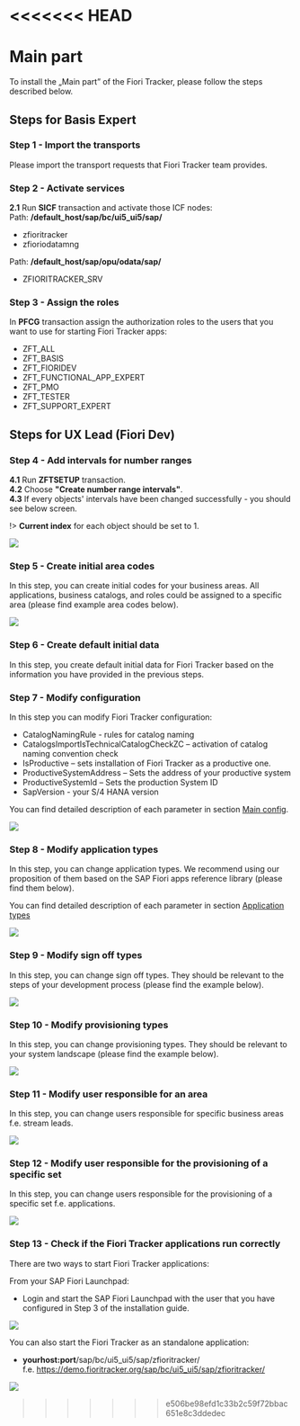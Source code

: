 <<<<<<< HEAD
=======
# Main part

To install the „Main part” of the Fiori Tracker, please follow the steps described below.

## Steps for Basis Expert

### Step 1 - Import the transports

Please import the transport requests that Fiori Tracker team provides.

### Step 2 - Activate services

**2.1** Run **SICF** transaction and activate those ICF nodes:<br/>
Path: **/default_host/sap/bc/ui5_ui5/sap/**
- zfioritracker
- zfioriodatamng<br/>

Path: **/default_host/sap/opu/odata/sap/**
- ZFIORITRACKER_SRV

### Step 3 - Assign the roles

In **PFCG** transaction assign the authorization roles to the users that you want to use for starting Fiori Tracker apps:
- ZFT_ALL
- ZFT_BASIS
- ZFT_FIORIDEV
- ZFT_FUNCTIONAL_APP_EXPERT
- ZFT_PMO
- ZFT_TESTER
- ZFT_SUPPORT_EXPERT

## Steps for UX Lead (Fiori Dev)

### Step 4 - Add intervals for number ranges

**4.1** Run **ZFTSETUP** transaction.<br />
**4.2** Choose **"Create number range intervals"**.<br />
**4.3** If every objects' intervals have been changed successfully - you should see below screen.<br />

!> **Current index** for each object should be set to 1.

![](../res/guide_intervals.png)

### Step 5 - Create initial area codes

In this step, you can create initial codes for your business areas. All applications, business catalogs, and roles could be assigned to a specific area (please find example area codes below).

![](/res/guide_area_codes.png)

### Step 6 - Create default initial data

In this step, you create default initial data for Fiori Tracker based on the information you have provided in the previous steps.

### Step 7 - Modify configuration

In this step you can modify Fiori Tracker configuration:
- CatalogNamingRule - rules for catalog naming
- CatalogsImportIsTechnicalCatalogCheckZC – activation of catalog naming convention check
- IsProductive – sets installation of Fiori Tracker as a productive one.
- ProductiveSystemAddress – Sets the address of your productive system
- ProductiveSystemId – Sets the production System ID
- SapVersion - your S/4 HANA version

You can find detailed description of each parameter in section [Main config](/conf/conf). 

![](/res/config.png)

### Step 8 - Modify application types

In this step, you can change application types. We recommend using our proposition of them based on the SAP Fiori apps reference library (please find them below).

You can find detailed description of each parameter in section [Application types](/conf/apptypes)

![](/res/app_types.png)

### Step 9 - Modify sign off types

In this step, you can change sign off types. They should be relevant to the steps of your development process (please find the example below).

![](/res/sign_off_types.png)

### Step 10 - Modify provisioning types

In this step, you can change provisioning types. They should be relevant to your system landscape (please find the example below).

![](/res/provisioning_types.png)

### Step 11 - Modify user responsible for an area

In this step, you can change users responsible for specific business areas f.e. stream leads.

![](/res/user_to_area.png)

### Step 12 - Modify user responsible for the provisioning of a specific set

In this step, you can change users responsible for the provisioning of a specific set f.e. applications.

![](/res/user_to_type.png)

### Step 13 - Check if the Fiori Tracker applications run correctly

There are two ways to start Fiori Tracker applications:

From your SAP Fiori Launchpad:
- Login and start the SAP Fiori Launchpad with the user that you have configured in Step 3 of the installation guide.

![](../res/ft_flp.png)

You can also start the Fiori Tracker as an standalone application:
- **yourhost:port**/sap/bc/ui5_ui5/sap/zfioritracker/</br>
f.e. https://demo.fioritracker.org/sap/bc/ui5_ui5/sap/zfioritracker/

![](../res/ft_standalone.png)
>>>>>>> e506be98efd1c33b2c59f72bbac651e8c3ddedec
